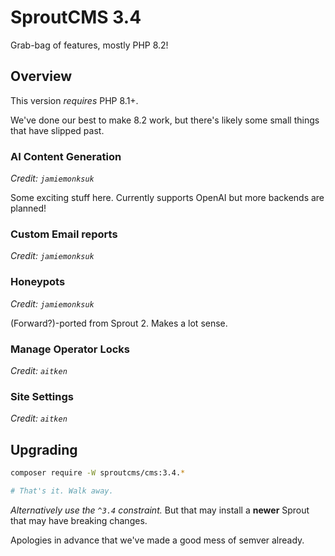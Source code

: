 
# SproutCMS 3.4

Grab-bag of features, mostly PHP 8.2!


## Overview

This version _requires_ PHP 8.1+.

We've done our best to make 8.2 work, but there's likely some small things that have slipped past.


### AI Content Generation

_Credit: `jamiemonksuk`_

Some exciting stuff here. Currently supports OpenAI but more backends are planned!


### Custom Email reports

_Credit: `jamiemonksuk`_


### Honeypots

_Credit: `jamiemonksuk`_

(Forward?)-ported from Sprout 2. Makes a lot sense.


### Manage Operator Locks

_Credit: `aitken`_


### Site Settings

_Credit: `aitken`_




## Upgrading


```sh
composer require -W sproutcms/cms:3.4.*

# That's it. Walk away.
```

_Alternatively use the `^3.4` constraint._ But that may install a **newer** Sprout that may have breaking changes.

Apologies in advance that we've made a good mess of semver already.
